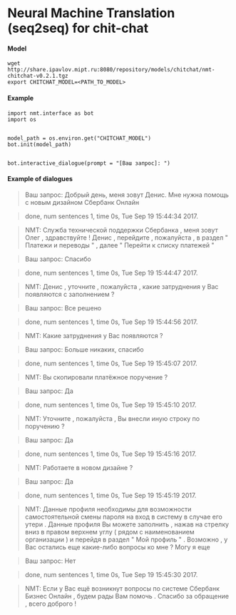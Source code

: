 # Neural Machine Translation (seq2seq) for chit-chat

#### Model

```
wget  http://share.ipavlov.mipt.ru:8080/repository/models/chitchat/nmt-chitchat-v0.2.1.tgz
export CHITCHAT_MODEL=<PATH_TO_MODEL>
```

#### Example
```
import nmt.interface as bot
import os


model_path = os.environ.get("CHITCHAT_MODEL")
bot.init(model_path)


bot.interactive_dialogue(prompt = "[Ваш запрос]: ")

```

#### Example of dialogues

> Ваш запрос: Добрый день, меня зовут Денис. Мне нужна помощь с новым дизайном Сбербанк Онлайн    

>  done, num sentences 1, time 0s, Tue Sep 19 15:44:34 2017.

> NMT: Служба технической поддержки Сбербанка , меня зовут Олег , здравствуйте ! Денис , перейдите , пожалуйста , в раздел " Платежи и переводы " , далее " Перейти к списку платежей "


> Ваш запрос: Спасибо

>  done, num sentences 1, time 0s, Tue Sep 19 15:44:47 2017.

> NMT: Денис , уточните , пожалуйста , какие затруднения у Вас появляются с заполнением ?


> Ваш запрос: Все решено

>  done, num sentences 1, time 0s, Tue Sep 19 15:44:56 2017.

> NMT: Какие затруднения у Вас появляются ?


> Ваш запрос: Больше никаких, спасибо

>  done, num sentences 1, time 0s, Tue Sep 19 15:45:07 2017.

> NMT: Вы скопировали платёжное поручение ?


> Ваш запрос: Да

>  done, num sentences 1, time 0s, Tue Sep 19 15:45:10 2017.

> NMT: Уточните , пожалуйста , Вы внесли иную строку по поручению ?


> Ваш запрос: Да

>  done, num sentences 1, time 0s, Tue Sep 19 15:45:16 2017.

> NMT: Работаете в новом дизайне ?


> Ваш запрос: Да

>  done, num sentences 1, time 0s, Tue Sep 19 15:45:19 2017.

> NMT: Данные профиля необходимы для возможности самостоятельной смены пароля на вход в систему в случае его утери . Данные профиля Вы можете заполнить , нажав на стрелку вниз в правом верхнем углу ( рядом с наименованием организации ) и перейдя в раздел " Мой профиль " . Возможно , у Вас остались еще какие-либо вопросы ко мне ? Могу я еще


> Ваш запрос: Нет

>  done, num sentences 1, time 0s, Tue Sep 19 15:45:30 2017.

> NMT: Если у Вас ещё возникнут вопросы по системе Сбербанк Бизнес Онлайн , будем рады Вам помочь . Спасибо за обращение , всего доброго !
